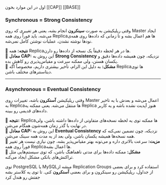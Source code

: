 اول در این موارد بخون
[[CAP]]
[[BASE]]

### Synchronous = Strong Consistency

وقتی رپلیکیشن به صورت **سینکرون** انجام بشه، یعنی هر تغییری که روی Master ایجاد می‌شه، باید فوراً روی همه Replicaها هم اعمال بشه و تا زمانی که داده‌ها روی همه‌ی نودها نوشته نشدن، عملیات نوشتن کامل نمی‌شه.

🔹 **نتیجه:** همه Replicaها در هر لحظه دقیقاً یک نسخه از داده‌ها رو دارن.  
🔹 **معادل CAP:** این روش به **Strong Consistency** نزدیکه، چون همیشه داده‌ها دقیق و یکسان هستن، ولی ممکنه سرعت و مقیاس‌پذیری رو کاهش بده.  
🔹 **مشکل:** به دلیل این الزام، تأخیر بیشتری داریم، مخصوصاً اگه Replicaها توی دیتاسنترهای مختلف باشن.

---

### Asynchronous = Eventual Consistency

وقتی رپلیکیشن **آسنکرون** باشه، تغییرات روی Master اعمال می‌شه و بعدش با یه تاخیر به Replicaها منتقل می‌شه. یعنی ممکنه یه Replica هنوز آپدیت نشده باشه و یه کاربر داده‌های قدیمی رو ببینه.

🔹 **نتیجه:** Replicaها ممکنه توی یه لحظه نسخه‌های متفاوتی از داده‌ها داشته باشن، ولی در نهایت با گذر زمان همه‌شون همگام می‌شن.  
🔹 **معادل CAP:** این روش به **Eventual Consistency** نزدیکه، چون تضمین نمی‌کنه که همه نسخه‌ها همیشه یکسان باشن، ولی بعد از یه مدت همه سینک می‌شن.  
🔹 **مزیت:** سرعت بالاتری داره و می‌تونه بهتر مقیاس‌پذیر بشه، چون نیازی نیست هر تغییر فوراً روی همه Replicaها اعمال بشه.  
🔹 **مشکل:** ممکنه داده‌ها برای مدتی ناهماهنگ باشن، که توی سیستم‌هایی مثل تراکنش‌های بانکی مشکل ایجاد می‌کنه.

توی PostgreSQL یا MySQLمیشه از Replication Groups استفاده کرد و برای بعضی از جداول، رپلیکیشن رو سینکرون و برای بعضی **آسنکرون** کنی. تا توی یه کلاستر بشه جفتش رو هندل کرد
